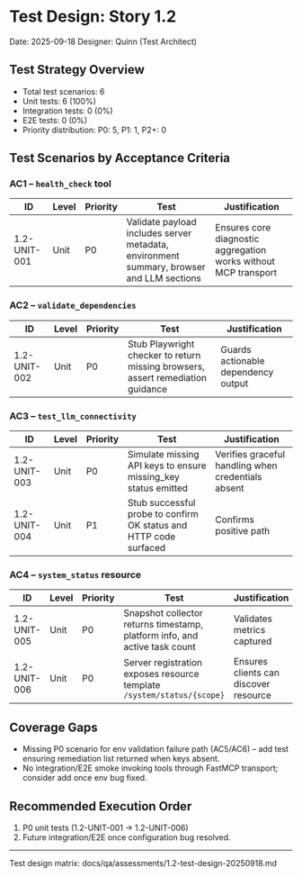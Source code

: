# Test Design: Story 1.2

Date: 2025-09-18
Designer: Quinn (Test Architect)

## Test Strategy Overview

- Total test scenarios: 6
- Unit tests: 6 (100%)
- Integration tests: 0 (0%)
- E2E tests: 0 (0%)
- Priority distribution: P0: 5, P1: 1, P2+: 0

## Test Scenarios by Acceptance Criteria

### AC1 – `health_check` tool
| ID | Level | Priority | Test | Justification |
|----|-------|----------|------|---------------|
| 1.2-UNIT-001 | Unit | P0 | Validate payload includes server metadata, environment summary, browser and LLM sections | Ensures core diagnostic aggregation works without MCP transport |

### AC2 – `validate_dependencies`
| ID | Level | Priority | Test | Justification |
|----|-------|----------|------|---------------|
| 1.2-UNIT-002 | Unit | P0 | Stub Playwright checker to return missing browsers, assert remediation guidance | Guards actionable dependency output |

### AC3 – `test_llm_connectivity`
| ID | Level | Priority | Test | Justification |
|----|-------|----------|------|---------------|
| 1.2-UNIT-003 | Unit | P0 | Simulate missing API keys to ensure missing_key status emitted | Verifies graceful handling when credentials absent |
| 1.2-UNIT-004 | Unit | P1 | Stub successful probe to confirm OK status and HTTP code surfaced | Confirms positive path |

### AC4 – `system_status` resource
| ID | Level | Priority | Test | Justification |
|----|-------|----------|------|---------------|
| 1.2-UNIT-005 | Unit | P0 | Snapshot collector returns timestamp, platform info, and active task count | Validates metrics captured |
| 1.2-UNIT-006 | Unit | P0 | Server registration exposes resource template `/system/status/{scope}` | Ensures clients can discover resource |

## Coverage Gaps
- Missing P0 scenario for env validation failure path (AC5/AC6) – add test ensuring remediation list returned when keys absent.
- No integration/E2E smoke invoking tools through FastMCP transport; consider add once env bug fixed.

## Recommended Execution Order
1. P0 unit tests (1.2-UNIT-001 → 1.2-UNIT-006)
2. Future integration/E2E once configuration bug resolved.

---

Test design matrix: docs/qa/assessments/1.2-test-design-20250918.md

